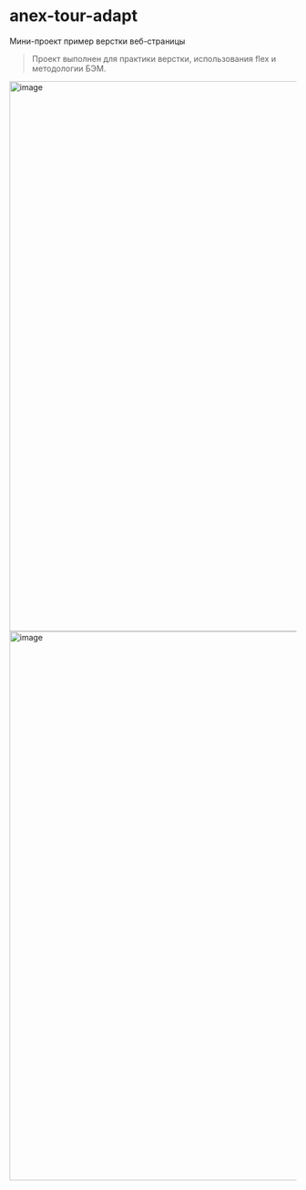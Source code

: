 # anex-tour-adapt
Мини-проект пример верстки веб-страницы
>Проект выполнен для практики верстки, использования flex и методологии БЭМ.
<img width="1919" height="966" alt="image" src="https://github.com/user-attachments/assets/d296a795-9385-45d5-96d9-119571cb8586" />
<img width="1919" height="964" alt="image" src="https://github.com/user-attachments/assets/d9a6edc0-c7b4-4ae0-b04f-e21459b1d270" />
